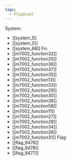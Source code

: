 ```yaml
---
tags:
  - FlagUnset
---
```

System:
- [[system_1]]
- [[system_0]]
- [[system_66]]
Fn:
- [[m7002_function32]]
- [[m7002_function25]]
- [[m7002_function36]]
- [[m7002_function37]]
- [[m7002_function35]]
- [[m7002_function13]]
- [[m7002_function33]]
- [[m7002_function29]]
- [[m7002_function30]]
- [[m7002_function38]]
- [[m7002_function58]]
- [[m7002_function11]]
- [[m7002_function27]]
- [[m7002_function28]]
- [[m7002_function34]]
- [[m7002_function26]]
- [[m7002_function31]]
Flag:
- [[flag_9476]]
- [[flag_9478]]
- [[flag_9477]]
